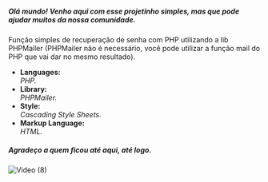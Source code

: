 <h5>Olá mundo! Venho aqui com esse projetinho simples, mas que pode ajudar muitos da nossa comunidade.</h5>
<p>Função simples de recuperação de senha com PHP utilizando a lib PHPMailer (PHPMailer não é necessário, você pode utilizar a função mail do PHP que vai dar no mesmo resultado).</p>



<ul>
<li>
  <strong>Languages: <br /></strong>
  <i>PHP.</i>
 </li>

<li>
  <strong>Library: <br /></strong>
  <i>PHPMailer.</i>
</li>

<li>
  <strong>Style: <br /></strong>
  <i>Cascading Style Sheets.</i>
</li>

<li>
  <strong>Markup Language: <br /></strong>
  <i>HTML.</i>
</li>
</ul>

<h5>Agradeço a quem ficou até aqui, até logo.</h5>

![Video (8)](https://user-images.githubusercontent.com/89032013/140667555-2fcf3561-f958-4f96-bef6-b5d21065f54e.gif)
